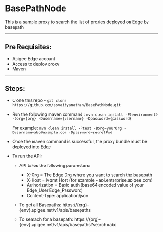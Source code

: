 # BasePathNode
This is a sample proxy to search the list of proxies deployed on Edge by basepath

----------------
Pre Requisites:
----------------
* Apigee Edge account
* Access to deploy proxy
* Maven

----------------
Steps:
----------------

* Clone this repo - `git clone https://github.com/ssvaidyanathan/BasePathNode.git`
* Run the following maven command :
	`mvn clean install -P{environment} -Dorg={org} -Dusername={username} -Dpassword={password}`

	For example:
		`mvn clean install -Ptest -Dorg=yourOrg -Dusername=abc@example.com -Dpassword=secretPwd`

* Once the maven command is successful, the proxy bundle must be deployed into Edge
* To run the API:
	* API takes the following parameters:
		* X-Org = The Edge Org where you want to search the basepath
		* X-Host = Mgmt Host (for example - api.enterprise.apigee.com)
		* Authorization = Basic auth (base64 encoded value of your Edge_User:Edge_Password)
		* Content-Type: application/json

	* To get all Basepaths:
		https://{org}-{env}.apigee.net/v1/apis/basepaths

	* To searach for a basepath:
		https://{org}-{env}.apigee.net/v1/apis/basepaths?search=abc
